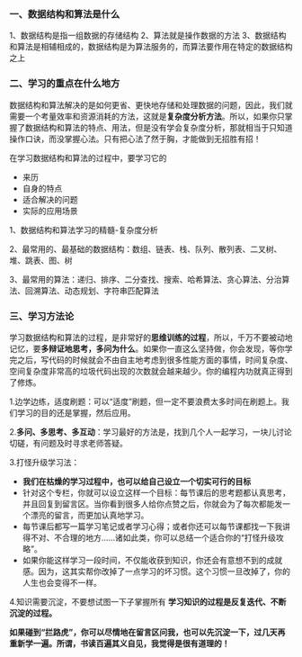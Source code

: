 ### ⼀、数据结构和算法是什么

1、数据结构是指⼀组数据的存储结构
2、算法就是操作数据的⽅法
3、数据结构和算法是相辅相成的，数据结构是为算法服务的，⽽算法要作⽤在特定的数据结构之上
### ⼆、学习的重点在什么地⽅

数据结构和算法解决的是如何更省、更快地存储和处理数据的问题，因此，我们就需要⼀个考量效率和资源消耗的⽅法，这就是**复杂度分析⽅法**。所以，如果你只掌握了数据结构和算法的特点、⽤法，但是没有学会复杂度分析，那就相当于只知道操作⼝诀，⽽没掌握⼼法。只有把⼼法了然于胸，才能做到⽆招胜有招！

在学习数据结构和算法的过程中，要学习它的
- 来历
- ⾃身的特点
- 适合解决的问题
- 实际的应⽤场景

1、数据结构和算法学习的精髓-复杂度分析

2、最常⽤的、最基础的数据结构：数组、链表、栈、队列、散列表、⼆叉树、堆、跳表、图、树

3、最常⽤的算法：递归、排序、⼆分查找、搜索、哈希算法、贪⼼算法、分治算法、回溯算法、动态规划、字符串匹配算法

### 三、学习方法论
学习数据结构和算法的过程，是⾮常好的**思维训练的过程**，所以，千万不要被动地记忆，要**多辩证地思考，多问为什么**。如果你⼀直这么坚持做，你会发现，等你学完之后，写代码的时候就会不由⾃主地考虑到很多性能⽅⾯的事情，时间复杂度、空间复杂度⾮常⾼的垃圾代码出现的次数就会越来越少。你的编程内功就真正得到了修炼。

1.边学边练，适度刷题：可以“适度”刷题，但⼀定不要浪费太多时间在刷题上。我们学习的⽬的还是掌握，然后应⽤。

2.**多问、多思考、多互动**：学习最好的⽅法是，找到⼏个⼈⼀起学习，⼀块⼉讨论切磋，有问题及时寻求⽼师答疑。

3.打怪升级学习法：
- **我们在枯燥的学习过程中，也可以给⾃⼰设⽴⼀个切实可⾏的⽬标**
- 针对这个专栏，你就可以设⽴这样⼀个⽬标：每节课后的思考题都认真思考，并且回复到留⾔区。当你看到很多⼈给你点赞之后，你就会为了每次都能发⼀个漂亮的留⾔，⽽更加认真地学习。
- 每节课后都写⼀篇学习笔记或者学习⼼得；或者你还可以每节课都找⼀下我讲得不对、不合理的地⽅……诸如此类，你可以总结⼀个适合你的“打怪升级攻略”。
- 如果你能这样学习⼀段时间，不仅能收获到知识，你还会有意想不到的成就感。因为，这其实帮你改掉了⼀点学习的坏习惯。这个习惯⼀旦改掉了，你的⼈⽣也会变得不⼀样。

4.知识需要沉淀，不要想试图⼀下⼦掌握所有
**学习知识的过程是反复迭代、不断沉淀的过程。**

**如果碰到“拦路⻁”，你可以尽情地在留⾔区问我，也可以先沉淀⼀下，过⼏天再重新学⼀遍。所谓，书读百遍其义⾃⻅，我觉得是很有道理的！**